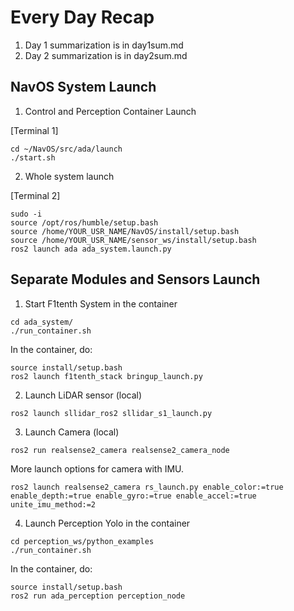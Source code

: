 # Every Day Recap
1. Day 1 summarization is in day1sum.md
2. Day 2 summarization is in day2sum.md
## NavOS System Launch
1. Control and Perception Container Launch

[Terminal 1]
```
cd ~/NavOS/src/ada/launch
./start.sh
```

2. Whole system launch

[Terminal 2]
```
sudo -i
source /opt/ros/humble/setup.bash
source /home/YOUR_USR_NAME/NavOS/install/setup.bash
source /home/YOUR_USR_NAME/sensor_ws/install/setup.bash
ros2 launch ada ada_system.launch.py
```

## Separate Modules and Sensors Launch

1. Start F1tenth System in the container
```
cd ada_system/
./run_container.sh
```
  In the container, do:
```
source install/setup.bash
ros2 launch f1tenth_stack bringup_launch.py
```
2. Launch LiDAR sensor (local)
```
ros2 launch sllidar_ros2 sllidar_s1_launch.py
```
3. Launch Camera (local)
```
ros2 run realsense2_camera realsense2_camera_node
```
  More launch options for camera with IMU.
```
ros2 launch realsense2_camera rs_launch.py enable_color:=true enable_depth:=true enable_gyro:=true enable_accel:=true unite_imu_method:=2
```
4. Launch Perception Yolo in the container
```
cd perception_ws/python_examples
./run_container.sh
```
In the container, do:
```
source install/setup.bash
ros2 run ada_perception perception_node
```
